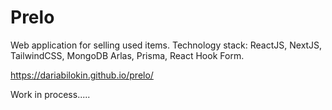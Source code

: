 # Prelo

Web application for selling used items. Technology stack: ReactJS, NextJS, TailwindCSS, MongoDB Arlas, Prisma, React Hook Form.

https://dariabilokin.github.io/prelo/

Work in process.....
